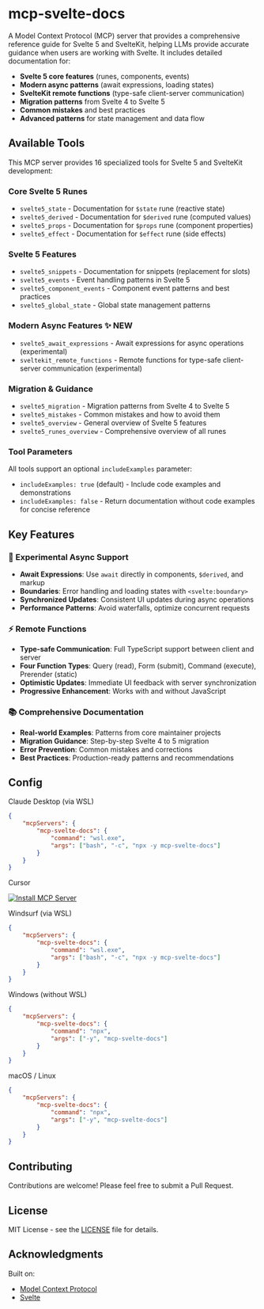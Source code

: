 # mcp-svelte-docs

A Model Context Protocol (MCP) server that provides a comprehensive
reference guide for Svelte 5 and SvelteKit, helping LLMs provide
accurate guidance when users are working with Svelte. It includes
detailed documentation for:

- **Svelte 5 core features** (runes, components, events)
- **Modern async patterns** (await expressions, loading states)
- **SvelteKit remote functions** (type-safe client-server
  communication)
- **Migration patterns** from Svelte 4 to Svelte 5
- **Common mistakes** and best practices
- **Advanced patterns** for state management and data flow

## Available Tools

This MCP server provides 16 specialized tools for Svelte 5 and
SvelteKit development:

### Core Svelte 5 Runes

- `svelte5_state` - Documentation for `$state` rune (reactive state)
- `svelte5_derived` - Documentation for `$derived` rune (computed
  values)
- `svelte5_props` - Documentation for `$props` rune (component
  properties)
- `svelte5_effect` - Documentation for `$effect` rune (side effects)

### Svelte 5 Features

- `svelte5_snippets` - Documentation for snippets (replacement for
  slots)
- `svelte5_events` - Event handling patterns in Svelte 5
- `svelte5_component_events` - Component event patterns and best
  practices
- `svelte5_global_state` - Global state management patterns

### Modern Async Features ✨ NEW

- `svelte5_await_expressions` - Await expressions for async operations
  (experimental)
- `sveltekit_remote_functions` - Remote functions for type-safe
  client-server communication (experimental)

### Migration & Guidance

- `svelte5_migration` - Migration patterns from Svelte 4 to Svelte 5
- `svelte5_mistakes` - Common mistakes and how to avoid them
- `svelte5_overview` - General overview of Svelte 5 features
- `svelte5_runes_overview` - Comprehensive overview of all runes

### Tool Parameters

All tools support an optional `includeExamples` parameter:

- `includeExamples: true` (default) - Include code examples and
  demonstrations
- `includeExamples: false` - Return documentation without code
  examples for concise reference

## Key Features

### 🚀 Experimental Async Support

- **Await Expressions**: Use `await` directly in components,
  `$derived`, and markup
- **Boundaries**: Error handling and loading states with
  `<svelte:boundary>`
- **Synchronized Updates**: Consistent UI updates during async
  operations
- **Performance Patterns**: Avoid waterfalls, optimize concurrent
  requests

### ⚡ Remote Functions

- **Type-safe Communication**: Full TypeScript support between client
  and server
- **Four Function Types**: Query (read), Form (submit), Command
  (execute), Prerender (static)
- **Optimistic Updates**: Immediate UI feedback with server
  synchronization
- **Progressive Enhancement**: Works with and without JavaScript

### 📚 Comprehensive Documentation

- **Real-world Examples**: Patterns from core maintainer projects
- **Migration Guidance**: Step-by-step Svelte 4 to 5 migration
- **Error Prevention**: Common mistakes and corrections
- **Best Practices**: Production-ready patterns and recommendations

## Config

Claude Desktop (via WSL)

```json
{
	"mcpServers": {
		"mcp-svelte-docs": {
			"command": "wsl.exe",
			"args": ["bash", "-c", "npx -y mcp-svelte-docs"]
		}
	}
}
```

Cursor

[![Install MCP Server](https://cursor.com/deeplink/mcp-install-dark.svg)](https://cursor.com/en/install-mcp?name=mcp-svelte-docs&config=eyJjb21tYW5kIjoibnB4IC15IG1jcC1zdmVsdGUtZG9jcyJ9)

Windsurf (via WSL)

```json
{
	"mcpServers": {
		"mcp-svelte-docs": {
			"command": "wsl.exe",
			"args": ["bash", "-c", "npx -y mcp-svelte-docs"]
		}
	}
}
```

Windows (without WSL)

```json
{
	"mcpServers": {
		"mcp-svelte-docs": {
			"command": "npx",
			"args": ["-y", "mcp-svelte-docs"]
		}
	}
}
```

macOS / Linux

```json
{
	"mcpServers": {
		"mcp-svelte-docs": {
			"command": "npx",
			"args": ["-y", "mcp-svelte-docs"]
		}
	}
}
```

## Contributing

Contributions are welcome! Please feel free to submit a Pull Request.

## License

MIT License - see the [LICENSE](LICENSE) file for details.

## Acknowledgments

Built on:

- [Model Context Protocol](https://github.com/modelcontextprotocol)
- [Svelte](https://svelte.dev)
